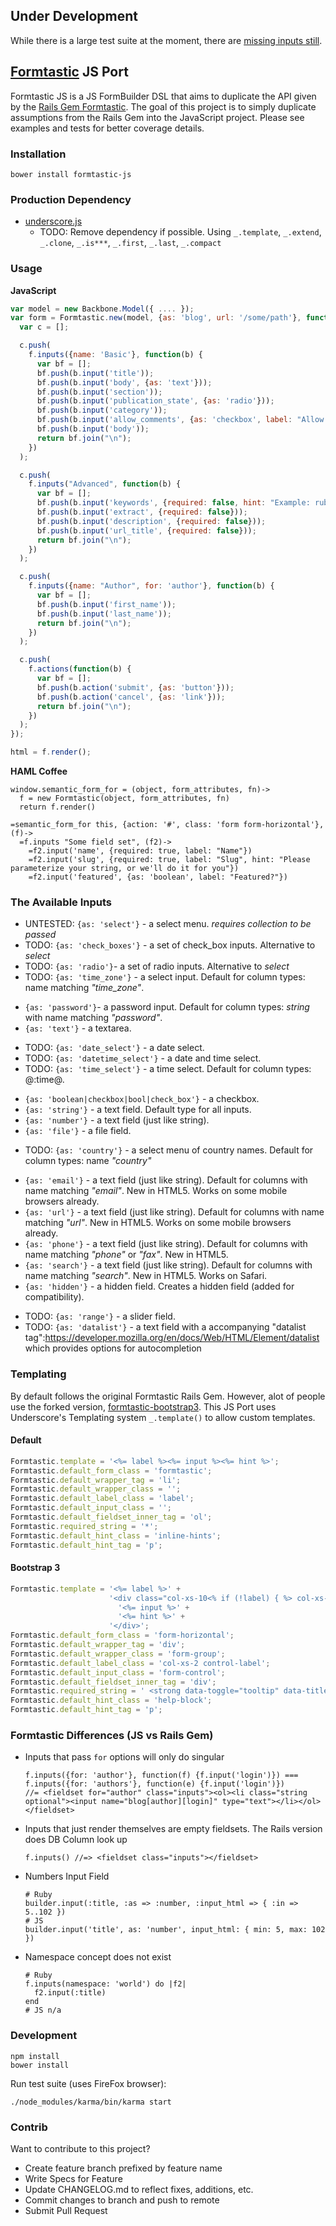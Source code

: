 ## Under Development

While there is a large test suite at the moment, there are [missing inputs still](#the-available-inputs).

## [Formtastic](https://github.com/justinfrench/formtastic) JS Port

Formtastic JS is a JS FormBuilder DSL that aims to duplicate the API given by the [Rails Gem Formtastic](https://github.com/justinfrench/formtastic). The goal of this project is to simply duplicate assumptions from the Rails Gem into the JavaScript project. Please see examples and tests for better coverage details.

### Installation

    bower install formtastic-js

### Production Dependency

- [underscore.js](http://underscorejs.org/)
  - TODO: Remove dependency if possible.
    Using `_.template`, `_.extend`, `_.clone`, `_.is***`, `_.first`, `_.last`, `_.compact`

### Usage

**JavaScript**
```javascript
var model = new Backbone.Model({ .... });
var form = Formtastic.new(model, {as: 'blog', url: '/some/path'}, function(f) {
  var c = [];

  c.push(
    f.inputs({name: 'Basic'}, function(b) {
      var bf = [];
      bf.push(b.input('title'));
      bf.push(b.input('body', {as: 'text'}));
      bf.push(b.input('section'));
      bf.push(b.input('publication_state', {as: 'radio'}));
      bf.push(b.input('category'));
      bf.push(b.input('allow_comments', {as: 'checkbox', label: "Allow commenting on this article"}));
      bf.push(b.input('body'));
      return bf.join("\n");
    })
  );

  c.push(
    f.inputs("Advanced", function(b) {
      var bf = [];
      bf.push(b.input('keywords', {required: false, hint: "Example: ruby, rails, forms"}));
      bf.push(b.input('extract', {required: false}));
      bf.push(b.input('description', {required: false}));
      bf.push(b.input('url_title', {required: false}));
      return bf.join("\n");
    })
  );

  c.push(
    f.inputs({name: "Author", for: 'author'}, function(b) {
      var bf = [];
      bf.push(b.input('first_name'));
      bf.push(b.input('last_name'));
      return bf.join("\n");
    })
  );

  c.push(
    f.actions(function(b) {
      var bf = [];
      bf.push(b.action('submit', {as: 'button'}));
      bf.push(b.action('cancel', {as: 'link'}));
      return bf.join("\n");
    })
  );
});

html = f.render();
```

**HAML Coffee**
```haml
window.semantic_form_for = (object, form_attributes, fn)->
  f = new Formtastic(object, form_attributes, fn)
  return f.render()

=semantic_form_for this, {action: '#', class: 'form form-horizontal'}, (f)->
  =f.inputs "Some field set", (f2)->
    =f2.input('name', {required: true, label: "Name"})
    =f2.input('slug', {required: true, label: "Slug", hint: "Please parameterize your string, or we'll do it for you"})
    =f2.input('featured', {as: 'boolean', label: "Featured?"})

```

### The Available Inputs

* UNTESTED: `{as: 'select'}` - a select menu. _requires collection to be passed_
* TODO: `{as: 'check_boxes'}` - a set of check_box inputs. Alternative to _select_
* TODO: `{as: 'radio'}`- a set of radio inputs. Alternative to _select_
* TODO: `{as: 'time_zone'}` - a select input. Default for column types: name matching _"time_zone"_.
- `{as: 'password'}`- a password input. Default for column types: _string_ with name matching _"password"_.
- `{as: 'text'}` - a textarea.
* TODO: `{as: 'date_select'}` - a date select.
* TODO: `{as: 'datetime_select'}` - a date and time select.
* TODO: `{as: 'time_select'}` - a time select. Default for column types: @:time@.
- `{as: 'boolean|checkbox|bool|check_box'}` - a checkbox.
- `{as: 'string'}` - a text field. Default type for all inputs.
- `{as: 'number'}` - a text field (just like string).
- `{as: 'file'}` - a file field.
* TODO: `{as: 'country'}` - a select menu of country names. Default for column types: name _"country"_
- `{as: 'email'}` - a text field (just like string). Default for columns with name matching _"email"_. New in HTML5. Works on some mobile browsers already.
- `{as: 'url'}` - a text field (just like string). Default for columns with name matching _"url"_. New in HTML5. Works on some mobile browsers already.
- `{as: 'phone'}` - a text field (just like string). Default for columns with name matching _"phone"_ or _"fax"_. New in HTML5.
- `{as: 'search'}` - a text field (just like string). Default for columns with name matching _"search"_. New in HTML5. Works on Safari.
- `{as: 'hidden'}` - a hidden field. Creates a hidden field (added for compatibility).
* TODO: `{as: 'range'}` - a slider field.
* TODO: `{as: 'datalist'}` - a text field with a accompanying "datalist tag":https://developer.mozilla.org/en/docs/Web/HTML/Element/datalist which provides options for autocompletion

### Templating

By default follows the original Formtastic Rails Gem. However, alot of people use the forked version, [formtastic-bootstrap3](https://github.com/nickl-/formtastic-bootstrap3). This JS Port uses Underscore's Templating system `_.template()` to allow custom templates.

#### Default

```javascript
Formtastic.template = '<%= label %><%= input %><%= hint %>';
Formtastic.default_form_class = 'formtastic';
Formtastic.default_wrapper_tag = 'li';
Formtastic.default_wrapper_class = '';
Formtastic.default_label_class = 'label';
Formtastic.default_input_class = '';
Formtastic.default_fieldset_inner_tag = 'ol';
Formtastic.required_string = '*';
Formtastic.default_hint_class = 'inline-hints';
Formtastic.default_hint_tag = 'p';
```


#### Bootstrap 3

```javascript
Formtastic.template = '<%= label %>' +
                      '<div class="col-xs-10<% if (!label) { %> col-xs-offset-2<% } %>">' +
                        '<%= input %>' +
                        '<%= hint %>' +
                      '</div>';
Formtastic.default_form_class = 'form-horizontal';
Formtastic.default_wrapper_tag = 'div';
Formtastic.default_wrapper_class = 'form-group';
Formtastic.default_label_class = 'col-xs-2 control-label';
Formtastic.default_input_class = 'form-control';
Formtastic.default_fieldset_inner_tag = 'div';
Formtastic.required_string = ' <strong data-toggle="tooltip" data-title="Required" class="required text-danger">*</strong>';
Formtastic.default_hint_class = 'help-block';
Formtastic.default_hint_tag = 'p';
```

[Bootstrap 3 Skinned]: https://www.evernote.com/l/AMuKcEIln9FAUIcneOi7iyBgE5f1NT2gCxQ


### Formtastic Differences (JS vs Rails Gem)

-
  Inputs that pass `for` options will only do singular
  ```
  f.inputs({for: 'author'}, function(f) {f.input('login')}) === f.inputs({for: 'authors'}, function(e) {f.input('login')})
  //= <fieldset for="author" class="inputs"><ol><li class="string optional"><input name="blog[author][login]" type="text"></li></ol></fieldset>
  ```
-
  Inputs that just render themselves are empty fieldsets. The Rails version does DB Column look up
  ```
  f.inputs() //=> <fieldset class="inputs"></fieldset>
  ```
-
  Numbers Input Field
  ```
  # Ruby
  builder.input(:title, :as => :number, :input_html => { :in => 5..102 })
  # JS
  builder.input('title', as: 'number', input_html: { min: 5, max: 102 })
  ```
-
  Namespace concept does not exist
  ```
  # Ruby
  f.inputs(namespace: 'world') do |f2|
    f2.input(:title)
  end
  # JS n/a
  ```


### Development

    npm install
    bower install

Run test suite (uses FireFox browser):

    ./node_modules/karma/bin/karma start

### Contrib

Want to contribute to this project?

- Create feature branch prefixed by feature name
- Write Specs for Feature
- Update CHANGELOG.md to reflect fixes, additions, etc.
- Commit changes to branch and push to remote
- Submit Pull Request